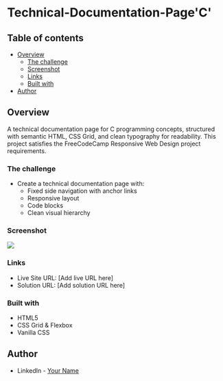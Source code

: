 # Technical-Documentation-Page'C'

## Table of contents

- [Overview](#overview)
  - [The challenge](#the-challenge)
  - [Screenshot](#screenshot)
  - [Links](#links)
  - [Built with](#built-with)
- [Author](#author)

## Overview

A technical documentation page for C programming concepts, structured with semantic HTML, CSS Grid, and clean typography for readability. This project satisfies the FreeCodeCamp Responsive Web Design project requirements.

### The challenge

- Create a technical documentation page with:
  - Fixed side navigation with anchor links
  - Responsive layout
  - Code blocks
  - Clean visual hierarchy

### Screenshot

![](screenshot.png)

### Links

- Live Site URL: [Add live URL here]
- Solution URL: [Add solution URL here]

### Built with

- HTML5
- CSS Grid & Flexbox
- Vanilla CSS

## Author

- LinkedIn - [Your Name](https://linkedin.com/in/your-linkedin)

